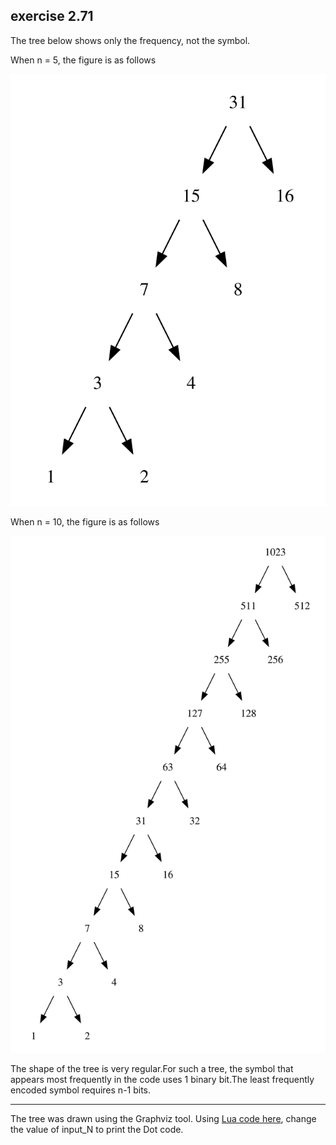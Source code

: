 ## exercise 2.71

The tree below shows only the frequency, not the symbol.


When n = 5, the figure is as follows

<img src="./exercise_2_71_0.svg">

When n = 10, the figure is as follows

<img src="./exercise_2_71_1.svg">

The shape of the tree is very regular.For such a tree, the symbol that appears most frequently in the code uses 1 binary bit.The least frequently encoded symbol requires n-1 bits.

------
The tree was drawn using the Graphviz tool. Using [Lua code here](exercise_2_71_dot.lua), change the value of input_N to print the Dot code.
